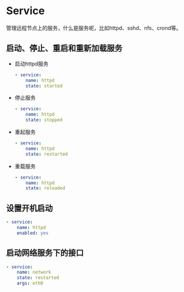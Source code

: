 # Service

管理远程节点上的服务，什么是服务呢，比如httpd、sshd、nfs、crond等。



## 启动、停止、重启和重新加载服务

* 启动httpd服务

  ```yaml
  - service:
      name: httpd
      state: started
  ```

* 停止服务

  ```yaml
  - service:
      name: httpd
      state: stopped
  ```

* 重起服务

  ```yaml
  - service:
      name: httpd
      state: restarted
  ```

* 重载服务

  ```yaml
  - service:
      name: httpd
      state: reloaded
  ```



## 设置开机启动



```yaml
- service:
    name: httpd
    enabled: yes
```



## 启动网络服务下的接口

```yaml
- service:
    name: network
    state: restarted
    args: eth0
```
